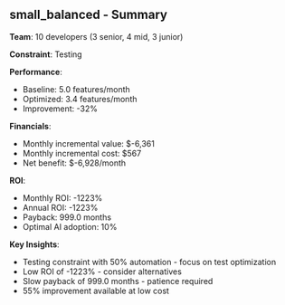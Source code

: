 
## small_balanced - Summary

**Team**: 10 developers (3 senior, 4 mid, 3 junior)

**Constraint**: Testing

**Performance**:
- Baseline: 5.0 features/month
- Optimized: 3.4 features/month  
- Improvement: -32%

**Financials**:
- Monthly incremental value: $-6,361
- Monthly incremental cost: $567
- Net benefit: $-6,928/month

**ROI**:
- Monthly ROI: -1223%
- Annual ROI: -1223%
- Payback: 999.0 months
- Optimal AI adoption: 10%

**Key Insights**:
- Testing constraint with 50% automation - focus on test optimization
- Low ROI of -1223% - consider alternatives
- Slow payback of 999.0 months - patience required
- 55% improvement available at low cost
